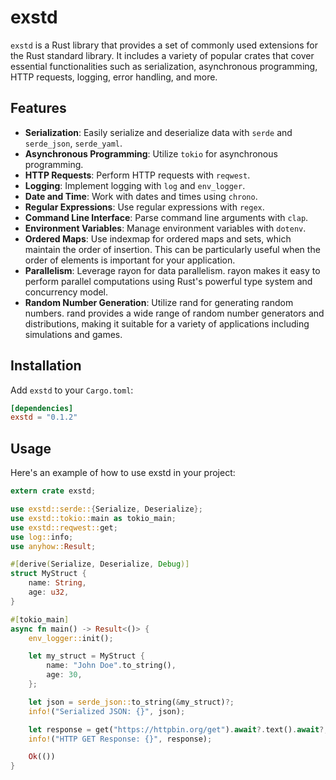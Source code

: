 # exstd

`exstd` is a Rust library that provides a set of commonly used extensions for the Rust standard library. It includes a variety of popular crates that cover essential functionalities such as serialization, asynchronous programming, HTTP requests, logging, error handling, and more.

## Features

- **Serialization**: Easily serialize and deserialize data with `serde` and `serde_json`, `serde_yaml`.
- **Asynchronous Programming**: Utilize `tokio` for asynchronous programming.
- **HTTP Requests**: Perform HTTP requests with `reqwest`.
- **Logging**: Implement logging with `log` and `env_logger`.
- **Date and Time**: Work with dates and times using `chrono`.
- **Regular Expressions**: Use regular expressions with `regex`.
- **Command Line Interface**: Parse command line arguments with `clap`.
- **Environment Variables**: Manage environment variables with `dotenv`.
- **Ordered Maps**: Use indexmap for ordered maps and sets, which maintain the order of insertion. This can be particularly useful when the order of elements is important for your application.
- **Parallelism**: Leverage rayon for data parallelism. rayon makes it easy to perform parallel computations using Rust's powerful type system and concurrency model.
- **Random Number Generation**: Utilize rand for generating random numbers. rand provides a wide range of random number generators and distributions, making it suitable for a variety of applications including simulations and games.


## Installation

Add `exstd` to your `Cargo.toml`:

```toml
[dependencies]
exstd = "0.1.2"
```

## Usage

Here's an example of how to use exstd in your project:

```rust
extern crate exstd;

use exstd::serde::{Serialize, Deserialize};
use exstd::tokio::main as tokio_main;
use exstd::reqwest::get;
use log::info;
use anyhow::Result;

#[derive(Serialize, Deserialize, Debug)]
struct MyStruct {
    name: String,
    age: u32,
}

#[tokio_main]
async fn main() -> Result<()> {
    env_logger::init();

    let my_struct = MyStruct {
        name: "John Doe".to_string(),
        age: 30,
    };

    let json = serde_json::to_string(&my_struct)?;
    info!("Serialized JSON: {}", json);

    let response = get("https://httpbin.org/get").await?.text().await?;
    info!("HTTP GET Response: {}", response);

    Ok(())
}

```